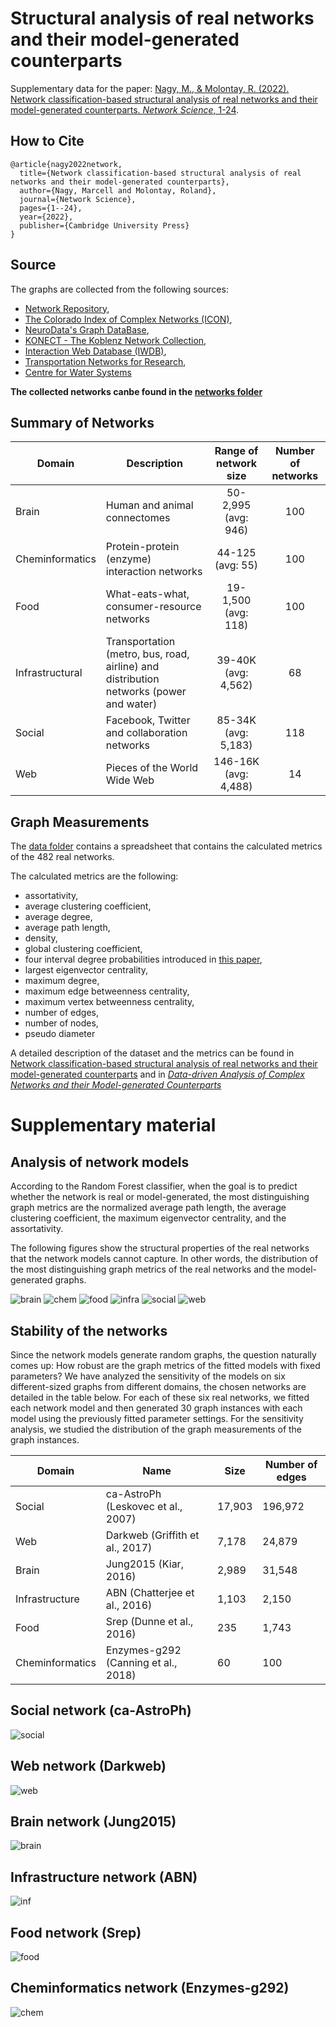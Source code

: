 # Structural analysis of real networks and their model-generated counterparts
Supplementary data for the paper: [Nagy, M., & Molontay, R. (2022). Network classification-based structural analysis of real networks and their model-generated counterparts. *Network Science*, 1-24](https://www.cambridge.org/core/journals/network-science/article/abs/network-classificationbased-structural-analysis-of-real-networks-and-their-modelgenerated-counterparts/44C79234EAF40C5F02A340E15CD8F638).
## How to Cite
```
@article{nagy2022network,
  title={Network classification-based structural analysis of real networks and their model-generated counterparts},
  author={Nagy, Marcell and Molontay, Roland},
  journal={Network Science},
  pages={1--24},
  year={2022},
  publisher={Cambridge University Press}
}

```


## Source
The graphs are collected from the following sources: 
* [Network Repository](http://networkrepository.com), 
* [The Colorado Index of Complex Networks (ICON)](http://networkrepository.com), 
* [NeuroData's Graph DataBase](http://openconnecto.me/graph-services/download/), 
* [KONECT - The Koblenz Network Collection](http://konect.uni-koblenz.de/), 
* [Interaction Web Database (IWDB)](https://www.nceas.ucsb.edu/interactionweb/resources.html), 
* [Transportation Networks for Research](https://github.com/bstabler/TransportationNetworks),
* [Centre for Water Systems](http://emps.exeter.ac.uk/engineering/research/cws/resources/benchmarks/)


__The collected networks canbe found in the [networks folder](./networks)__

## Summary of Networks


| Domain | Description | Range of network size | Number of networks |
|-----------------|--------------------------------------------------------------|:---------------------------------------:|:--------------:|
| Brain | Human and animal connectomes | 50-2,995 <br> (avg: 946) | 100 |
| Cheminformatics | Protein-protein (enzyme) interaction networks | 44-125 <br> (avg: 55) | 100 |
| Food | What-eats-what, consumer-resource networks | 19-1,500 <br> (avg: 118) | 100 |
| Infrastructural | Transportation (metro, bus, road, airline) and distribution networks (power and water) | 39-40K <br> (avg: 4,562) | 68 |
| Social | Facebook, Twitter and collaboration networks | 85-34K <br> (avg: 5,183) | 118 |
| Web | Pieces of the World Wide Web | 146-16K <br> (avg: 4,488) | 14 |



## Graph Measurements
The [data folder](./data) contains a spreadsheet that contains the calculated metrics of the 482 real networks. 

The calculated metrics are the following:
- assortativity, 
- average clustering coefficient, 
- average degree, 
- average path length, 
- density, 
- global clustering coefficient, 
- four interval degree probabilities introduced in [this paper](https://ieeexplore.ieee.org/abstract/document/7000748),
- largest eigenvector centrality, 
- maximum degree, 
- maximum edge betweenness centrality,
- maximum vertex betweenness centrality,
- number of edges,
- number of nodes, 
- pseudo diameter

A detailed description of the dataset and the metrics can be found in [Network classification-based structural analysis of real networks and their model-generated counterparts](https://www.cambridge.org/core/journals/network-science/article/abs/network-classificationbased-structural-analysis-of-real-networks-and-their-modelgenerated-counterparts/44C79234EAF40C5F02A340E15CD8F638) and in [*Data-driven Analysis of Complex Networks and their Model-generated Counterparts*](https://arxiv.org/abs/1810.08498)


# Supplementary material


## Analysis of network models 

According to the Random Forest classifier, when the goal is to predict whether the network is real or model-generated, the most distinguishing graph metrics are the normalized average path length, the average clustering coefficient, the maximum eigenvector centrality, and the assortativity. 

The following figures show  the structural properties of the real networks that the network models cannot capture. In other words, the distribution of the most distinguishing graph metrics of the real networks and the model-generated graphs.

![brain](./suplementary/brain_avgclust_avgpath.png)
![chem](./suplementary/chem_clust_avgpath.png)
![food](./suplementary/food_avgpath_eigen.png)
![infra](./suplementary/infra_clust_avg_path.png)
![social](./suplementary/social_assortativity_avgclust.png)
![web](./suplementary/web_avgclust_avgpath.png)


## Stability of the networks 

Since the network models generate random graphs, the question naturally comes up: How robust are the graph metrics of the fitted models with fixed parameters?
We have analyzed the sensitivity of the models on six different-sized graphs from different domains, the chosen networks are detailed in the table below.  For each of these six real networks, we fitted each network model and then generated 30 graph instances with each model using the previously fitted parameter settings. For the sensitivity analysis, we studied the distribution of the graph measurements of the graph instances.


| Domain           | Name                                 | Size   | Number of edges |
|------------------|--------------------------------------|--------|-----------------|
| Social           | ca-AstroPh (Leskovec et al., 2007)   | 17,903 | 196,972         |
| Web              | Darkweb (Griffith et al., 2017)      | 7,178  | 24,879          |
| Brain            | Jung2015 (Kiar, 2016)                | 2,989  | 31,548          |
| Infrastructure   | ABN (Chatterjee et al., 2016)        | 1,103  | 2,150           |
| Food             | Srep (Dunne et al., 2016)            | 235    | 1,743           |
| Cheminformatics  | Enzymes-g292 (Canning et al., 2018)  | 60     | 100             |

## Social network (ca-AstroPh)
![social](./suplementary/stability_soc.png)

## Web network (Darkweb)
![web](./suplementary/stabilitiy_web.png)

## Brain network (Jung2015)
![brain](./suplementary/stability_brain.png)

## Infrastructure network (ABN)
![inf](./suplementary/stability_inf.png)

## Food network (Srep)
![food](./suplementary/stability_food.png)

## Cheminformatics network (Enzymes-g292)
![chem](./suplementary/stability_chem.png)

